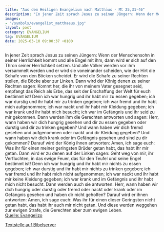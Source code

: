 ```yaml
---
title: "Aus dem Heiligen Evangelium nach Matthäus - Mt 25,31-46"
description: "In jener Zeit sprach Jesus zu seinen Jüngern: Wenn der Menschensohn in seiner Herrlichkeit kommt und alle Engel mit ihm, dann wird er sich auf den Thron seiner Herrlichkeit setzen. Und alle Völker werden vor ihm versammelt werden und er wird sie voneinander scheiden, wie der Hirt...."
images:
- "/symbols/evangelist_matthaeus.jpg"
layout: post
category: EVANGELIUM
tag: EVANGELIUM
date: 2025-03-10 09:00:37 +0100
---
```

In jener Zeit sprach Jesus zu seinen Jüngern: Wenn der Menschensohn in seiner Herrlichkeit kommt und alle Engel mit ihm, dann wird er sich auf den Thron seiner Herrlichkeit setzen.
Und alle Völker werden vor ihm versammelt werden und er wird sie voneinander scheiden, wie der Hirt die Schafe von den Böcken scheidet.<!--more-->
Er wird die Schafe zu seiner Rechten stellen, die Böcke aber zur Linken.
Dann wird der König denen zu seiner Rechten sagen: Kommt her, die ihr von meinem Vater gesegnet seid, empfangt das Reich als Erbe, das seit der Erschaffung der Welt für euch bestimmt ist!
Denn ich war hungrig und ihr habt mir zu essen gegeben; ich war durstig und ihr habt mir zu trinken gegeben; ich war fremd und ihr habt mich aufgenommen;
ich war nackt und ihr habt mir Kleidung gegeben; ich war krank und ihr habt mich besucht; ich war im Gefängnis und ihr seid zu mir gekommen.
Dann werden ihm die Gerechten antworten und sagen: Herr, wann haben wir dich hungrig gesehen und dir zu essen gegeben oder durstig und dir zu trinken gegeben?
Und wann haben wir dich fremd gesehen und aufgenommen oder nackt und dir Kleidung gegeben?
Und wann haben wir dich krank oder im Gefängnis gesehen und sind zu dir gekommen?
Darauf wird der König ihnen antworten: Amen, ich sage euch: Was ihr für einen meiner geringsten Brüder getan habt, das habt ihr mir getan.
Dann wird er zu denen auf der Linken sagen: Geht weg von mir, ihr Verfluchten, in das ewige Feuer, das für den Teufel und seine Engel bestimmt ist!
Denn ich war hungrig und ihr habt mir nichts zu essen gegeben; ich war durstig und ihr habt mir nichts zu trinken gegeben;
ich war fremd und ihr habt mich nicht aufgenommen; ich war nackt und ihr habt mir keine Kleidung gegeben; ich war krank und im Gefängnis und ihr habt mich nicht besucht.
Dann werden auch sie antworten: Herr, wann haben wir dich hungrig oder durstig oder fremd oder nackt oder krank oder im Gefängnis gesehen und haben dir nicht geholfen?
Darauf wird er ihnen antworten: Amen, ich sage euch: Was ihr für einen dieser Geringsten nicht getan habt, das habt ihr auch mir nicht getan.
Und diese werden weggehen zur ewigen Strafe, die Gerechten aber zum ewigen Leben.<br>
[Quelle: Evangelizo](https://evangeliumtagfuertag.org/DE/gospel)

[Textstelle auf Bibelserver](https://www.bibleserver.com/EU/Matthäus25,31-46)
